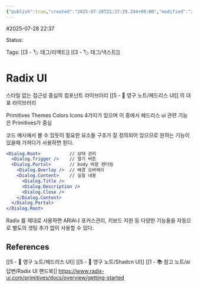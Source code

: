 ```yaml
---
{"publish":true,"created":"2025-07-28T22:37:29.244+09:00","modified":"2025-08-01T00:19:45.532+09:00","cssclasses":""}
---
```


#2025-07-28 22:37

Status: 

Tags: [[3 - 🏷️ 태그/리액트]] [[3 - 🏷️ 태그/넥스트]]

# Radix UI
스타일 없는 접근성 중심의 컴포넌트 라이브러리
[[5 - 💎 영구 노트/헤드리스 UI]] 의 대표 라이브러리

Primitives Themes Colors Icons 4가지가 있으며 이 중에서 헤드리스 ui 관련 기능은 Primitives가 중심

코드 예시에서 볼 수 있듯이 필요한 요소들 구조가 잘 정의되어 있으므로 원하는 기능이 있을때 가져다가 사용하면 된다.
```jsx
<Dialog.Root>           // 상태 관리
  <Dialog.Trigger />    // 열기 버튼
  <Dialog.Portal>       // body 바깥 렌더링
    <Dialog.Overlay />  // 배경 오버레이
    <Dialog.Content>    // 실질 내용
      <Dialog.Title />
      <Dialog.Description />
      <Dialog.Close />
    </Dialog.Content>
  </Dialog.Portal>
</Dialog.Root>
```

Radix 를 제대로 사용하면 ARIA나 포커스관리, 키보드 지원 등 다양한 기능들을 자동으로 별도의 셋팅 추가 없이 사용할 수 있다.

## References
 [[5 - 💎 영구 노트/헤드리스 UI]]
 [[5 - 💎 영구 노트/Shadcn UI]]
 [[1 - 📚 참고 노트/ai 답변/Radix UI 핸드북]]
 https://www.radix-ui.com/primitives/docs/overview/getting-started